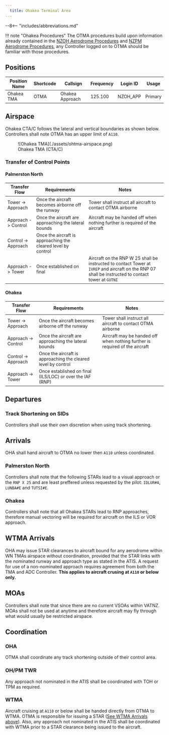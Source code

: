 ```yaml
---
  title: Ohakea Terminal Area
---
```


--8<-- "includes/abbreviations.md"

!!! note "Ohakea Procedures"
    The OTMA procedures build upon information already contained in the [NZOH Aerodrome Procedures](../aerodromes/Class-D/nzoh.md) and [NZPM Aerodrome Procedures](../aerodromes/Class-D/nzpm.md), any Controller logged on to OTMA should be familiar with those procedures.

## Positions

| Position Name   | Shortcode | Callsign            | Frequency | Login ID | Usage     |
| --------------- | --------- | ------------------- | --------- | -------- | --------- |
| Ohakea TMA      | OTMA      | Ohakea Approach     | 125.100   | NZOH_APP | Primary   |

## Airspace

Ohakea CTA/C follows the lateral and vertical boundaries as shown below. Controllers shall note OTMA has an upper limit of `A110`.

<figure markdown>
  ![Ohakea TMA](./assets/ohtma-airspace.png) 
  <figcaption>Ohakea TMA (CTA/C)</figcaption>
</figure>

### Transfer of Control Points

#### Palmerston North

|Transfer Flow         | Requirements                                                  | Notes                                                                       | 
| -------------------- | ------------------------------------------------------------- | --------------------------------------------------------------------------- | 
| Tower -> Approach    | Once the aircraft becomes airborne off the runway             | Tower shall instruct all aircraft to contact OTMA airborne                  |
| Approach -> Control  | Once the aircraft are approaching the lateral bounds          | Aircraft may be handed off when nothing further is required of the aircraft | 
| Control -> Approach  | Once the aircraft is approaching the cleared level by control |                                                                             | 
| Approach -> Tower    | Once established on final                                     | Aircraft on the RNP W 25 shall be instructed to contact Tower at `IVREP` and aircraft on the RNP 07 shall be instructed to contact tower at `GUTNI`|

#### Ohakea

|Transfer Flow         | Requirements                                                  | Notes                                                                       | 
| -------------------- | ------------------------------------------------------------- | --------------------------------------------------------------------------- | 
| Tower -> Approach    | Once the aircraft becomes airborne off the runway             | Tower shall instruct all aircraft to contact OTMA airborne                  |
| Approach -> Control  | Once the aircraft are approaching the lateral bounds          | Aircraft may be handed off when nothing further is required of the aircraft | 
| Control -> Approach  | Once the aircraft is approaching the cleared level by control |                                                                             | 
| Approach -> Tower    | Once established on final (ILS/LOC) or over the IAF (RNP)     |                                                                             |

## Departures 

### Track Shortening on SIDs

Controllers shall use their own discretion when using track shortening.

## Arrivals

OHA shall hand aircraft to OTMA no lower then `A110` unless coordinated. 

### Palmerston North

Controllers shall note that the following STARs lead to a visual approach or the `RNP X 25` and are least preffered unless requested by the pilot: `IDLUR#A`, `LUNBA#E` and `TUTSI#E`. 

### Ohakea

Controllers shall note that all Ohakea STARs lead to RNP approaches, therefore manual vectoring will be required for aircraft on the ILS or VOR approach. 

## WTMA Arrivals

OHA may issue STAR clearances to aircraft bound for any aerodrome within WN TMAs airspace without coordination, provided that the STAR links with the nominated runway and approach type as stated in the ATIS. A request for use of a non-nominated approach requires agreement from both the TMA and ADC Controller. **This applies to aircraft crusing at `A110` or below only.**


## MOAs

Controllers shall note that since there are no current VSOAs within VATNZ. MOAs shall not be used at anytime and therefore aircraft may fly through what would usually be restricted airspace. 

## Coordination

### OHA

OTMA shall coordinate any track shortening outside of their control area. 

### OH/PM TWR

Any approach not nominated in the ATIS shall be coordinated with TOH or TPM as required.

### WTMA

Aircraft cruising at `A110` or below shall be handed directly from OTMA to WTMA. OTMA is responsible for issuing a STAR ([See WTMA Arrivals above](#wtma-arrivals)). Also, any approach not nominated in the ATIS shall be coordinated with WTMA prior to a STAR clearance being issued to the aircraft. 